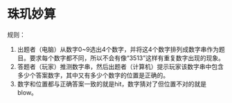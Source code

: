 # 珠玑妙算

规则：
1. 出题者（电脑）从数字0~9选出4个数字，并将这4个数字排列成数字串作为题目。要求每个数字都不同，所以不会有像“3513”这样有重复数字出现的现象。
2. 答题者（玩家）推测数字串，然后出题者（计算机）提示玩家该数字串中包含多少个答案数字，其中又有多少个数字的位置是正确的。
3. 数字和位置都与正确答案一致的就是hit，数字猜对了但位置不对的就是blow。